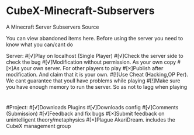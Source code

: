 # CubeX-Minecraft-Subservers
A Minecraft Server Subservers Source

You can view abandoned items here.
Before using the server you need to know what you can/cant do

Server:
#[√]Play on localhost (Single Player)
#[√]Check the server side to check the bug
#[√]Modification without permission. As your own copy
#[×]As your own server. For other players to play
#[×]Publish after modification. And claim that it is your own.
#[!]Use Cheat (Hacking,OP Per). We cant guarantee that youll have problems while playing
#[!]Make sure you have enough memory to run the server. So as not to lagg when playing
#
#Project:
#[√]Downloads Plugins
#[√]Downloads config
#[√]Comments (Submission)
#[√]Feedback and fix bugs
#[×]Submit feedback on unintelligent theory/metaphysics
#[×]Plague AkariDream. includes the CubeX management group
